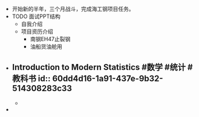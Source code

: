 - 开始新的半年，三个月战斗，完成海工钢项目任务。
- TODO 面试PPT结构
	- 自我介绍
	- 项目资历介绍
		- 南钢EH47止裂钢
		- 油船货油舱用
- Introduction to Modern Statistics #数学 #统计 #教科书
  id:: 60dd4d16-1a91-437e-9b32-514308283c33
	-
	-
-